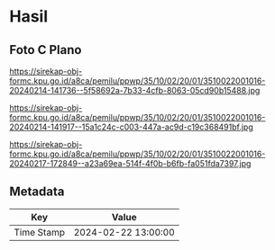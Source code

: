 # Hasil

## Foto C Plano

https://sirekap-obj-formc.kpu.go.id/a8ca/pemilu/ppwp/35/10/02/20/01/3510022001016-20240214-141736--5f58692a-7b33-4cfb-8063-05cd90b15488.jpg

https://sirekap-obj-formc.kpu.go.id/a8ca/pemilu/ppwp/35/10/02/20/01/3510022001016-20240214-141917--15a1c24c-c003-447a-ac9d-c19c368491bf.jpg

https://sirekap-obj-formc.kpu.go.id/a8ca/pemilu/ppwp/35/10/02/20/01/3510022001016-20240217-172849--a23a69ea-514f-4f0b-b6fb-fa051fda7397.jpg


## Metadata

| Key        | Value               |
| ---------- | ------------------- |
| Time Stamp | 2024-02-22 13:00:00 |



